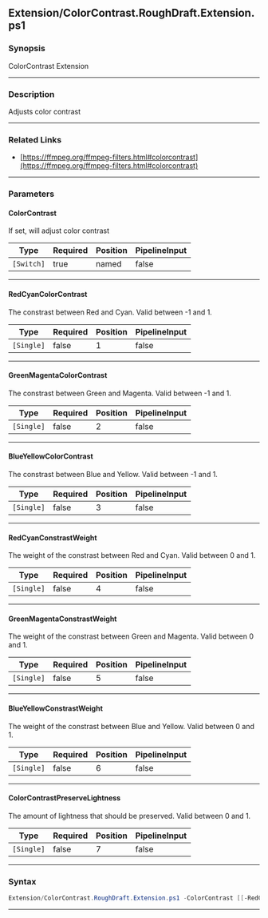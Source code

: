 
Extension/ColorContrast.RoughDraft.Extension.ps1
------------------------------------------------
### Synopsis
ColorContrast Extension

---
### Description

Adjusts color contrast

---
### Related Links
* [https://ffmpeg.org/ffmpeg-filters.html#colorcontrast](https://ffmpeg.org/ffmpeg-filters.html#colorcontrast)



---
### Parameters
#### **ColorContrast**

If set, will adjust color contrast






|Type      |Required|Position|PipelineInput|
|----------|--------|--------|-------------|
|`[Switch]`|true    |named   |false        |



---
#### **RedCyanColorContrast**

The constrast between Red and Cyan.  Valid between -1 and 1.






|Type      |Required|Position|PipelineInput|
|----------|--------|--------|-------------|
|`[Single]`|false   |1       |false        |



---
#### **GreenMagentaColorContrast**

The constrast between Green and Magenta.  Valid between -1 and 1.






|Type      |Required|Position|PipelineInput|
|----------|--------|--------|-------------|
|`[Single]`|false   |2       |false        |



---
#### **BlueYellowColorContrast**

The constrast between Blue and Yellow.  Valid between -1 and 1.






|Type      |Required|Position|PipelineInput|
|----------|--------|--------|-------------|
|`[Single]`|false   |3       |false        |



---
#### **RedCyanConstrastWeight**

The weight of the constrast between Red and Cyan.  Valid between 0 and 1.






|Type      |Required|Position|PipelineInput|
|----------|--------|--------|-------------|
|`[Single]`|false   |4       |false        |



---
#### **GreenMagentaConstrastWeight**

The weight of the constrast between Green and Magenta.  Valid between 0 and 1.






|Type      |Required|Position|PipelineInput|
|----------|--------|--------|-------------|
|`[Single]`|false   |5       |false        |



---
#### **BlueYellowConstrastWeight**

The weight of the constrast between Blue and Yellow.  Valid between 0 and 1.






|Type      |Required|Position|PipelineInput|
|----------|--------|--------|-------------|
|`[Single]`|false   |6       |false        |



---
#### **ColorContrastPreserveLightness**

The amount of lightness that should be preserved.  Valid between 0 and 1.






|Type      |Required|Position|PipelineInput|
|----------|--------|--------|-------------|
|`[Single]`|false   |7       |false        |



---
### Syntax
```PowerShell
Extension/ColorContrast.RoughDraft.Extension.ps1 -ColorContrast [[-RedCyanColorContrast] <Single>] [[-GreenMagentaColorContrast] <Single>] [[-BlueYellowColorContrast] <Single>] [[-RedCyanConstrastWeight] <Single>] [[-GreenMagentaConstrastWeight] <Single>] [[-BlueYellowConstrastWeight] <Single>] [[-ColorContrastPreserveLightness] <Single>] [<CommonParameters>]
```
---




